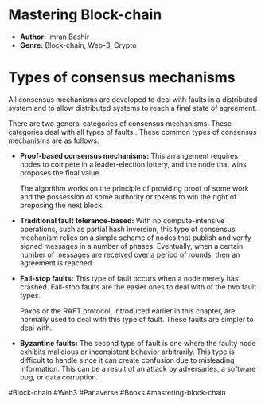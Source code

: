 # Mastering Block-chain
- **Author:** Imran Bashir
- **Genre:** Block-chain, Web-3, Crypto

# Types of consensus mechanisms
All consensus mechanisms are developed to deal with faults in a distributed system and to allow distributed systems to reach a final state of agreement. 

There are two general categories of consensus mechanisms. These categories deal with all types of faults . These common types of consensus mechanisms are as follows:

- **Proof-based consensus mechanisms:** This arrangement requires nodes to compete in a leader-election lottery, and the node that wins proposes the final value.

	The algorithm works on the principle of providing proof of some work and the possession of some authority or tokens to win the right of proposing the next block. 

- **Traditional fault tolerance-based:** With no compute-intensive operations, such as partial hash inversion, this type of consensus mechanism relies on a simple scheme of nodes that publish and verify signed messages in a number of phases. Eventually, when a certain number of messages are received over a period of rounds, then an agreement is reached

- **Fail-stop faults:** This type of fault occurs when a node merely has crashed. Fail-stop faults are the easier ones to deal with of the two fault types.

	Paxos or the RAFT protocol, introduced earlier in this chapter, are normally used to deal with this type of fault. These faults are simpler to deal with.

- **Byzantine faults:** The second type of fault is one where the faulty node exhibits malicious or inconsistent behavior arbitrarily. This type is difficult to handle since it can create confusion due to misleading information. This can be a result of an attack by adversaries, a software bug, or data corruption.

#Block-chain #Web3 #Panaverse #Books #mastering-block-chain 